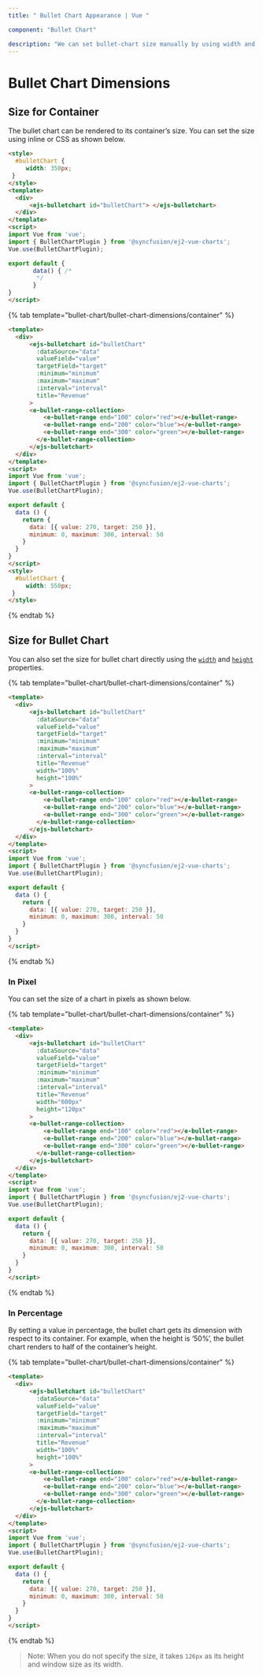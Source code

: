 ```yaml
---
title: " Bullet Chart Appearance | Vue "

component: "Bullet Chart"

description: "We can set bullet-chart size manually by using width and height properties. We can set percentage or pixel size values to the bullet-chart."
---
```


# Bullet Chart Dimensions

## Size for Container

The bullet chart can be rendered to its container’s size. You can set the size using inline or CSS as shown below.

```html
<style>
  #bulletChart {
     width: 350px;
 }
</style>
<template>
  <div>
      <ejs-bulletchart id="bulletChart"> </ejs-bulletchart>
  </div>
</template>
<script>
import Vue from 'vue';
import { BulletChartPlugin } from '@syncfusion/ej2-vue-charts';
Vue.use(BulletChartPlugin);

export default {
       data() { /*
        */
       }
}
</script>
```

{% tab template="bullet-chart/bullet-chart-dimensions/container" %}

```html
<template>
  <div>
      <ejs-bulletchart id="bulletChart"
        :dataSource="data"
        valueField="value"
        targetField="target"
        :minimum="minimum"
        :maximum="maximum"
        :interval="interval"
        title="Revenue"
      >
      <e-bullet-range-collection>
          <e-bullet-range end="100" color="red"></e-bullet-range>
          <e-bullet-range end="200" color="blue"></e-bullet-range>
          <e-bullet-range end="300" color="green"></e-bullet-range>
        </e-bullet-range-collection>
      </ejs-bulletchart>
  </div>
</template>
<script>
import Vue from 'vue';
import { BulletChartPlugin } from '@syncfusion/ej2-vue-charts';
Vue.use(BulletChartPlugin);

export default {
  data () {
    return {
      data: [{ value: 270, target: 250 }],
      minimum: 0, maximum: 300, interval: 50
    }
  }
}
</script>
<style>
  #bulletChart {
     width: 550px;
 }
</style>
```

{% endtab %}

## Size for Bullet Chart

You can also set the size for bullet chart directly using the [`width`](../api/bullet-chart/#width-string) and [`height`](../api/bullet-chart/#height-string) properties.

{% tab template="bullet-chart/bullet-chart-dimensions/container" %}

```html
<template>
  <div>
      <ejs-bulletchart id="bulletChart"
        :dataSource="data"
        valueField="value"
        targetField="target"
        :minimum="minimum"
        :maximum="maximum"
        :interval="interval"
        title="Revenue"
        width="100%"
        height="100%"
      >
      <e-bullet-range-collection>
          <e-bullet-range end="100" color="red"></e-bullet-range>
          <e-bullet-range end="200" color="blue"></e-bullet-range>
          <e-bullet-range end="300" color="green"></e-bullet-range>
        </e-bullet-range-collection>
      </ejs-bulletchart>
  </div>
</template>
<script>
import Vue from 'vue';
import { BulletChartPlugin } from '@syncfusion/ej2-vue-charts';
Vue.use(BulletChartPlugin);

export default {
  data () {
    return {
      data: [{ value: 270, target: 250 }],
      minimum: 0, maximum: 300, interval: 50
    }
  }
}
</script>
```

{% endtab %}

### In Pixel

You can set the size of a chart in pixels as shown below.

{% tab template="bullet-chart/bullet-chart-dimensions/container" %}

```html
<template>
  <div>
      <ejs-bulletchart id="bulletChart"
        :dataSource="data"
        valueField="value"
        targetField="target"
        :minimum="minimum"
        :maximum="maximum"
        :interval="interval"
        title="Revenue"
        width="600px"
        height="120px"
      >
      <e-bullet-range-collection>
          <e-bullet-range end="100" color="red"></e-bullet-range>
          <e-bullet-range end="200" color="blue"></e-bullet-range>
          <e-bullet-range end="300" color="green"></e-bullet-range>
        </e-bullet-range-collection>
      </ejs-bulletchart>
  </div>
</template>
<script>
import Vue from 'vue';
import { BulletChartPlugin } from '@syncfusion/ej2-vue-charts';
Vue.use(BulletChartPlugin);

export default {
  data () {
    return {
      data: [{ value: 270, target: 250 }],
      minimum: 0, maximum: 300, interval: 50
    }
  }
}
</script>
```

{% endtab %}

### In Percentage

By setting a value in percentage, the bullet chart gets its dimension with respect to its container. For example, when the height is ‘50%’, the bullet chart renders to half of the container’s height.

{% tab template="bullet-chart/bullet-chart-dimensions/container" %}

```html
<template>
  <div>
      <ejs-bulletchart id="bulletChart"
        :dataSource="data"
        valueField="value"
        targetField="target"
        :minimum="minimum"
        :maximum="maximum"
        :interval="interval"
        title="Revenue"
        width="100%"
        height="100%"
      >
      <e-bullet-range-collection>
          <e-bullet-range end="100" color="red"></e-bullet-range>
          <e-bullet-range end="200" color="blue"></e-bullet-range>
          <e-bullet-range end="300" color="green"></e-bullet-range>
        </e-bullet-range-collection>
      </ejs-bulletchart>
  </div>
</template>
<script>
import Vue from 'vue';
import { BulletChartPlugin } from '@syncfusion/ej2-vue-charts';
Vue.use(BulletChartPlugin);

export default {
  data () {
    return {
      data: [{ value: 270, target: 250 }],
      minimum: 0, maximum: 300, interval: 50
    }
  }
}
</script>
```

{% endtab %}

>Note: When you do not specify the size, it takes `126px` as its height and window size as its width.